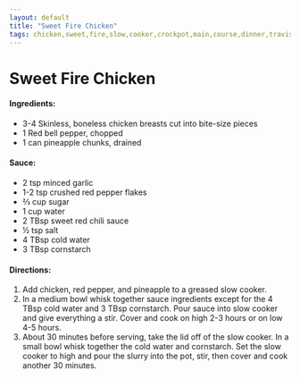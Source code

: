 ```yaml
---
layout: default
title: "Sweet Fire Chicken"
tags: chicken,sweet,fire,slow,cooker,crockpot,main,course,dinner,travis,thomas
---
```

# Sweet Fire Chicken

#### Ingredients:
- 3-4 Skinless, boneless chicken breasts cut into bite-size pieces
- 1 Red bell pepper, chopped
- 1 can pineapple chunks, drained

#### Sauce:
- 2 tsp minced garlic
- 1-2 tsp crushed red pepper flakes
- ⅔ cup sugar
- 1 cup water
- 2 TBsp sweet red chili sauce
- ½ tsp salt
- 4 TBsp cold water
- 3 TBsp cornstarch

#### Directions:
1. Add chicken, red pepper, and pineapple to a greased slow cooker.
2. In a medium bowl whisk together sauce ingredients except for the 4 TBsp cold water and 3 TBsp cornstarch. Pour sauce into slow cooker and give everything a stir. Cover and cook on high 2-3 hours or on low 4-5 hours.
3. About 30 minutes before serving, take the lid off of the slow cooker. In a small bowl whisk together the cold water and cornstarch. Set the slow cooker to high and pour the slurry into the pot, stir, then cover and cook another 30 minutes.
